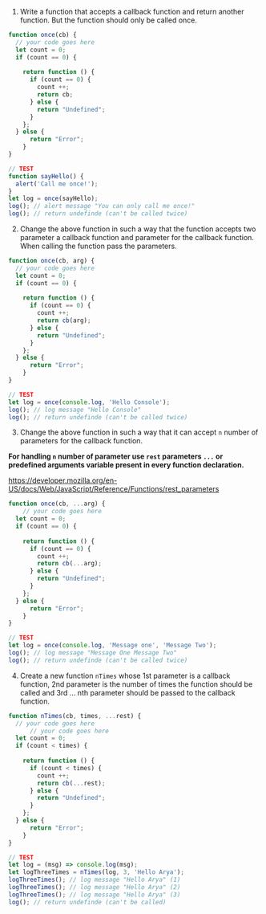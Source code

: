 1. Write a function that accepts a callback function and return another function. But the function should only be called once.

```js
function once(cb) {
  // your code goes here
  let count = 0;
  if (count == 0) {
    
    return function () {
      if (count == 0) {
        count ++;
        return cb;
      } else {
        return "Undefined";
      }
    };
  } else {
      return "Error";
    }
}

// TEST
function sayHello() {
  alert('Call me once!');
}
let log = once(sayHello);
log(); // alert message "You can only call me once!"
log(); // return undefinde (can't be called twice)
```

2. Change the above function in such a way that the function accepts two parameter a callback function and parameter for the callback function. When calling the function pass the parameters.

```js
function once(cb, arg) {
  // your code goes here
  let count = 0;
  if (count == 0) {
    
    return function () {
      if (count == 0) {
        count ++;
        return cb(arg);
      } else {
        return "Undefined";
      }
    };
  } else {
      return "Error";
    }
}

// TEST
let log = once(console.log, 'Hello Console');
log(); // log message "Hello Console"
log(); // return undefinde (can't be called twice)
```

3. Change the above function in such a way that it can accept `n` number of parameters for the callback function.

**For handling `n` number of parameter use `rest` parameters `...` or predefined arguments variable present in every function declaration.**

https://developer.mozilla.org/en-US/docs/Web/JavaScript/Reference/Functions/rest_parameters

```js
function once(cb, ...arg) {
    // your code goes here
  let count = 0;
  if (count == 0) {
    
    return function () {
      if (count == 0) {
        count ++;
        return cb(...arg);
      } else {
        return "Undefined";
      }
    };
  } else {
      return "Error";
    }
}

// TEST
let log = once(console.log, 'Message one', 'Message Two');
log(); // log message "Message One Message Two"
log(); // return undefinde (can't be called twice)
```

4. Create a new function `nTimes` whose 1st parameter is a callback function, 2nd parameter is the number of times the function should be called and 3rd ... nth parameter should be passed to the callback function.

```js
function nTimes(cb, times, ...rest) {
  // your code goes here
      // your code goes here
  let count = 0;
  if (count < times) {
    
    return function () {
      if (count < times) {
        count ++;
        return cb(...rest);
      } else {
        return "Undefined";
      }
    };
  } else {
      return "Error";
    }
}

// TEST
let log = (msg) => console.log(msg);
let logThreeTimes = nTimes(log, 3, 'Hello Arya');
logThreeTimes(); // log message "Hello Arya" (1)
logThreeTimes(); // log message "Hello Arya" (2)
logThreeTimes(); // log message "Hello Arya" (3)
log(); // return undefinde (can't be called)
```
